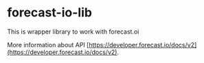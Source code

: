 forecast-io-lib
=====

This is wrapper library to work with forecast.oi

More information about API [https://developer.forecast.io/docs/v2](https://developer.forecast.io/docs/v2).
